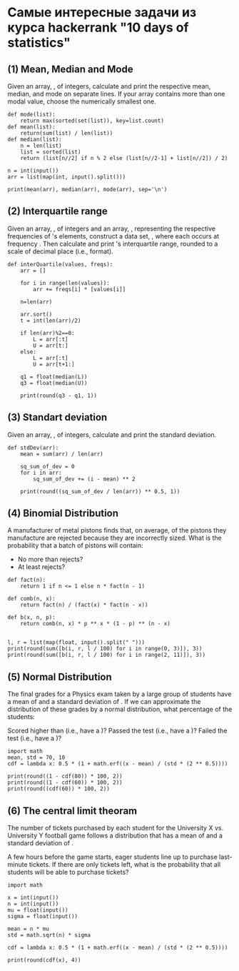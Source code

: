 # Самые интересные задачи из курса hackerrank "10 days of statistics"

## (1) Mean, Median and Mode
 Given an array, , of  integers, calculate and print the respective mean, median, and mode on separate lines. If your array contains more than one modal value, choose the numerically smallest one.

```
def mode(list):
    return max(sorted(set(list)), key=list.count)
def mean(list):
    return(sum(list) / len(list))
def median(list):
    n = len(list)
    list = sorted(list)
    return (list[n//2] if n % 2 else (list[n//2-1] + list[n//2]) / 2)
    
n = int(input())
arr = list(map(int, input().split()))

print(mean(arr), median(arr), mode(arr), sep='\n')
```

## (2) Interquartile range
Given an array, , of  integers and an array, , representing the respective frequencies of 's elements, construct a data set, , where each  occurs at frequency . Then calculate and print 's interquartile range, rounded to a scale of  decimal place (i.e.,  format).

```
def interQuartile(values, freqs):
    arr = []
    
    for i in range(len(values)):
        arr += freqs[i] * [values[i]]
    
    n=len(arr)
    
    arr.sort()
    t = int(len(arr)/2)
    
    if len(arr)%2==0:
        L = arr[:t]
        U = arr[t:]
    else:
        L = arr[:t]
        U = arr[t+1:]
    
    q1 = float(median(L))
    q3 = float(median(U))
    
    print(round(q3 - q1, 1))
```

## (3) Standart deviation
 Given an array, , of  integers, calculate and print the standard deviation. 

```
def stdDev(arr):
    mean = sum(arr) / len(arr)
    
    sq_sum_of_dev = 0
    for i in arr:
        sq_sum_of_dev += (i - mean) ** 2
        
    print(round((sq_sum_of_dev / len(arr)) ** 0.5, 1)) 
```

## (4) Binomial Distribution
A manufacturer of metal pistons finds that, on average,  of the pistons they manufacture are rejected because they are incorrectly sized. What is the probability that a batch of  pistons will contain:

- No more than  rejects?
- At least  rejects?

```
def fact(n):
    return 1 if n <= 1 else n * fact(n - 1)

def comb(n, x):
    return fact(n) / (fact(x) * fact(n - x))

def b(x, n, p):
    return comb(n, x) * p ** x * (1 - p) ** (n - x)


l, r = list(map(float, input().split(" ")))
print(round(sum([b(i, r, l / 100) for i in range(0, 3)]), 3))
print(round(sum([b(i, r, l / 100) for i in range(2, 11)]), 3))
```

## (5) Normal Distribution
The final grades for a Physics exam taken by a large group of students have a mean of  and a standard deviation of . If we can approximate the distribution of these grades by a normal distribution, what percentage of the students:

Scored higher than  (i.e., have a )?
Passed the test (i.e., have a )?
Failed the test (i.e., have a )?

```
import math
mean, std = 70, 10
cdf = lambda x: 0.5 * (1 + math.erf((x - mean) / (std * (2 ** 0.5))))

print(round((1 - cdf(80)) * 100, 2))
print(round((1 - cdf(60)) * 100, 2))
print(round((cdf(60)) * 100, 2))
```

## (6) The central limit theoram
The number of tickets purchased by each student for the University X vs. University Y football game follows a distribution that has a mean of  and a standard deviation of .

A few hours before the game starts,  eager students line up to purchase last-minute tickets. If there are only  tickets left, what is the probability that all  students will be able to purchase tickets?

```
import math

x = int(input())
n = int(input())
mu = float(input())
sigma = float(input())

mean = n * mu 
std = math.sqrt(n) * sigma

cdf = lambda x: 0.5 * (1 + math.erf((x - mean) / (std * (2 ** 0.5))))

print(round(cdf(x), 4))

```
